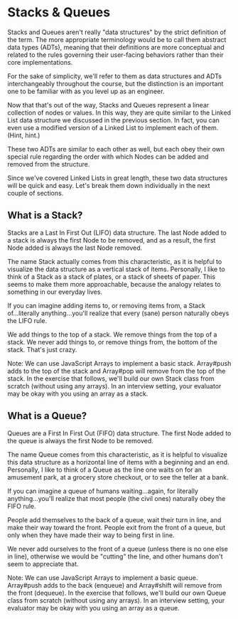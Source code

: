 # Stacks & Queues

Stacks and Queues aren't really "data structures" by the strict definition of the term. The more appropriate terminology would be to call them abstract data types (ADTs), meaning that their definitions are more conceptual and related to the rules governing their user-facing behaviors rather than their core implementations.

For the sake of simplicity, we'll refer to them as data structures and ADTs interchangeably throughout the course, but the distinction is an important one to be familiar with as you level up as an engineer.

Now that that's out of the way, Stacks and Queues represent a linear collection of nodes or values. In this way, they are quite similar to the Linked List data structure we discussed in the previous section. In fact, you can even use a modified version of a Linked List to implement each of them. (Hint, hint.)

These two ADTs are similar to each other as well, but each obey their own special rule regarding the order with which Nodes can be added and removed from the structure.

Since we've covered Linked Lists in great length, these two data structures will be quick and easy. Let's break them down individually in the next couple of sections.

## What is a Stack?

Stacks are a Last In First Out (LIFO) data structure. The last Node added to a stack is always the first Node to be removed, and as a result, the first Node added is always the last Node removed.

The name Stack actually comes from this characteristic, as it is helpful to visualize the data structure as a vertical stack of items. Personally, I like to think of a Stack as a stack of plates, or a stack of sheets of paper. This seems to make them more approachable, because the analogy relates to something in our everyday lives.

If you can imagine adding items to, or removing items from, a Stack of...literally anything...you'll realize that every (sane) person naturally obeys the LIFO rule.

We add things to the top of a stack. We remove things from the top of a stack. We never add things to, or remove things from, the bottom of the stack. That's just crazy.

Note: We can use JavaScript Arrays to implement a basic stack. Array#push adds to the top of the stack and Array#pop will remove from the top of the stack. In the exercise that follows, we'll build our own Stack class from scratch (without using any arrays). In an interview setting, your evaluator may be okay with you using an array as a stack.

## What is a Queue?

Queues are a First In First Out (FIFO) data structure. The first Node added to the queue is always the first Node to be removed.

The name Queue comes from this characteristic, as it is helpful to visualize this data structure as a horizontal line of items with a beginning and an end. Personally, I like to think of a Queue as the line one waits on for an amusement park, at a grocery store checkout, or to see the teller at a bank.

If you can imagine a queue of humans waiting...again, for literally anything...you'll realize that most people (the civil ones) naturally obey the FIFO rule.

People add themselves to the back of a queue, wait their turn in line, and make their way toward the front. People exit from the front of a queue, but only when they have made their way to being first in line.

We never add ourselves to the front of a queue (unless there is no one else in line), otherwise we would be "cutting" the line, and other humans don't seem to appreciate that.

Note: We can use JavaScript Arrays to implement a basic queue. Array#push adds to the back (enqueue) and Array#shift will remove from the front (dequeue). In the exercise that follows, we'll build our own Queue class from scratch (without using any arrays). In an interview setting, your evaluator may be okay with you using an array as a queue.